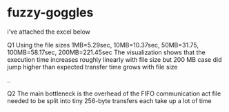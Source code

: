# fuzzy-goggles
i've attached the excel below 

Q1
Using the file sizes 1MB=5.29sec, 10MB=10.37sec, 50MB=31.75, 100MB=58.17sec, 200MB=221.45sec
The visualization shows that the execution time increases roughly linearly with file size but 200 MB case did jump higher than expected transfer time grows with file size


..





Q2
The main bottleneck is the overhead of the FIFO communication act file needed to be split into tiny 256-byte transfers each take up a lot of time 
